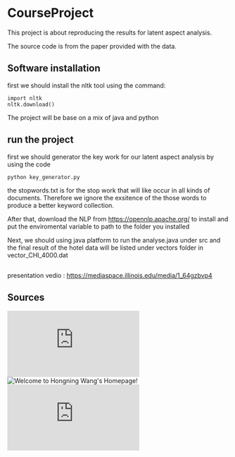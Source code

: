 # CourseProject

This project is about reproducing the results for latent aspect analysis.



The source code is from the paper provided with the data.

## Software installation

first we should install the nltk tool using the command:

```
import nltk
nltk.download()
```

The project will be base on a mix of java and python


## run the project

first we should generator the key work for our latent aspect analysis by using the code

```
python key_generator.py
```

the stopwords.txt is for the stop work that will like occur in all kinds of documents. Therefore we ignore the exsitence of the those words to produce a better keyword collection.

After that, download the NLP from https://opennlp.apache.org/ to install and put the enviromental variable to path to the folder you installed


Next, we should using java platform to run the analyse.java under src and the final result of the hotel data will be listed under vectors folder in vector_CHI_4000.dat


##

presentation vedio : https://mediaspace.illinois.edu/media/1_64gzbvp4



## Sources


![Review data sets for "Latent Aspect Rating Analysis](http://sifaka.cs.uiuc.edu/~wang296/Data/index.html)
![Welcome to Hongning Wang's Homepage!](http://sifaka.cs.uiuc.edu/~wang296/)
![virginia](https://www.cs.virginia.edu/~hw5x/paper/p618.pdf)

